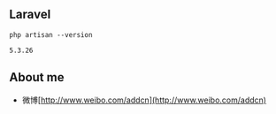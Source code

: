 ## Laravel

```php artisan --version```

```5.3.26```





## About me

- 微博[http://www.weibo.com/addcn](http://www.weibo.com/addcn)
